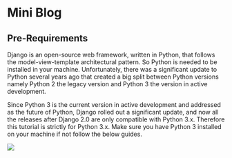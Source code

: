 # Mini Blog
## Pre-Requirements

Django is an open-source web framework, written in Python, that follows the model-view-template architectural pattern. So Python is needed to be installed in your machine. Unfortunately, there was a significant update to Python several years ago that created a big split between Python versions namely Python 2 the legacy version and Python 3 the version in active development.

Since Python 3 is the current version in active development and addressed as the future of Python, Django rolled out a significant update, and now all the releases after Django 2.0 are only compatible with Python 3.x. Therefore this tutorial is strictly for Python 3.x. Make sure you have Python 3 installed on your machine if not follow the below guides.

<img src="https://cdn.hashnode.com/res/hashnode/image/upload/v1667115536421/y3zbZH_nB.gif" align="center">

